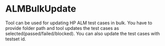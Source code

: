 # ALMBulkUpdate

Tool can be used for updating HP ALM test cases in bulk.
You have to provide folder path and tool updates the test cases as selected(passed/failed/blocked).
You can also update the test cases with testset id.
